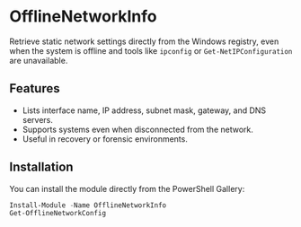 # OfflineNetworkInfo

Retrieve static network settings directly from the Windows registry, even when the system is offline and tools like `ipconfig` or `Get-NetIPConfiguration` are unavailable.

## Features

- Lists interface name, IP address, subnet mask, gateway, and DNS servers.
- Supports systems even when disconnected from the network.
- Useful in recovery or forensic environments.

## Installation

You can install the module directly from the PowerShell Gallery:

```powershell
Install-Module -Name OfflineNetworkInfo
Get-OfflineNetworkConfig
